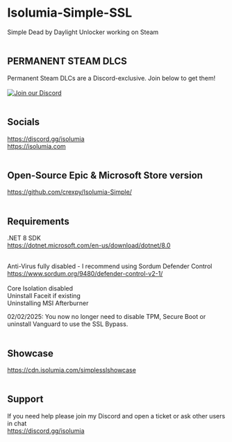 # Isolumia-Simple-SSL
Simple Dead by Daylight Unlocker working on Steam <br><br>

## PERMANENT STEAM DLCS
Permanent Steam DLCs are a Discord-exclusive. Join below to get them! <br><br>
[![Join our Discord](https://invidget.switchblade.xyz/ZBsJ834qxj)](https://discord.gg/ZBsJ834qxj)<br><br>

## Socials
https://discord.gg/isolumia <br>
https://isolumia.com <br><br>

## Open-Source Epic & Microsoft Store version
https://github.com/crexpy/Isolumia-Simple/ <br><br>

## Requirements
.NET 8 SDK <br>
https://dotnet.microsoft.com/en-us/download/dotnet/8.0 <br><br>

Anti-Virus fully disabled - I recommend using Sordum Defender Control <br>
https://www.sordum.org/9480/defender-control-v2-1/ <br><br>
Core Isolation disabled <br>
Uninstall Faceit if existing <br>
Uninstalling MSI Afterburner <br>

02/02/2025:
You now no longer need to disable TPM, Secure Boot or uninstall Vanguard to use the SSL Bypass.
<br><br>
## Showcase
https://cdn.isolumia.com/simplesslshowcase <br><br>

## Support
If you need help please join my Discord and open a ticket or ask other users in chat<br>
https://discord.gg/isolumia
